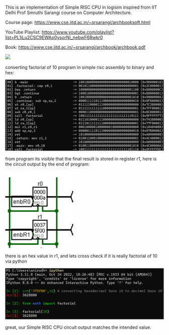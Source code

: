 This is an implementation of Simple RISC CPU in logisim inspired from IIT Delhi Prof Smruthi Sarangi course on Computer Architecture. 

Course page: https://www.cse.iitd.ac.in/~srsarangi/archbooksoft.html

YouTube Playlist: https://www.youtube.com/playlist?list=PL1iLu2CSC9EWAo0ysorNI_nebwF6Rwkr0

Book: https://www.cse.iitd.ac.in/~srsarangi/archbook/archbook.pdf

![](simple_risc_cpu_factorial_execution.gif)

converting factorial of 10 program in simple risc assembly to binary and hex:

![](factorial_simple_risc_assembly_to_hex.png)

from program its visible that the final result is stored in register r1, here is the circuit output by the end of program:

![](factorial_circuit_output.png)

there is an hex value in r1, and lets cross check if it is really factorial of 10 via python 

![](hexadecimal_factorial_check.png)

great, our Simple RISC CPU circuit output matches the intended value.
